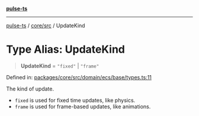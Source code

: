 [**pulse-ts**](../../../README.md)

***

[pulse-ts](../../../README.md) / [core/src](../README.md) / UpdateKind

# Type Alias: UpdateKind

> **UpdateKind** = `"fixed"` \| `"frame"`

Defined in: [packages/core/src/domain/ecs/base/types.ts:11](https://github.com/jlehett/pulse-ts/blob/b287bc18de1bbb78a8cc43f602a646e458610bc3/packages/core/src/domain/ecs/base/types.ts#L11)

The kind of update.
- `fixed` is used for fixed time updates, like physics.
- `frame` is used for frame-based updates, like animations.
